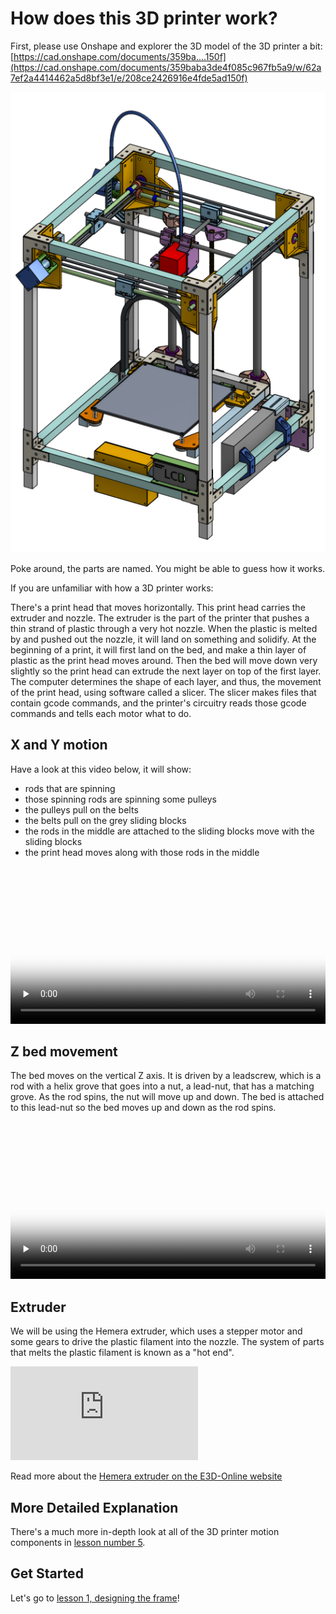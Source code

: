# How does this 3D printer work?

First, please use Onshape and explorer the 3D model of the 3D printer a bit: [https://cad.onshape.com/documents/359ba....150f](https://cad.onshape.com/documents/359baba3de4f085c967fb5a9/w/62a7ef2a4414462a5d8bf3e1/e/208ce2426916e4fde5ad150f)

![](../images/3dmodeloverview.png)

Poke around, the parts are named. You might be able to guess how it works.

If you are unfamiliar with how a 3D printer works:

There's a print head that moves horizontally. This print head carries the extruder and nozzle. The extruder is the part of the printer that pushes a thin strand of plastic through a very hot nozzle. When the plastic is melted by and pushed out the nozzle, it will land on something and solidify. At the beginning of a print, it will first land on the bed, and make a thin layer of plastic as the print head moves around. Then the bed will move down very slightly so the print head can extrude the next layer on top of the first layer. The computer determines the shape of each layer, and thus, the movement of the print head, using software called a slicer. The slicer makes files that contain gcode commands, and the printer's circuitry reads those gcode commands and tells each motor what to do.

## X and Y motion

Have a look at this video below, it will show:

 * rods that are spinning
 * those spinning rods are spinning some pulleys
 * the pulleys pull on the belts
 * the belts pull on the grey sliding blocks
 * the rods in the middle are attached to the sliding blocks move with the sliding blocks
 * the print head moves along with those rods in the middle

<video controls="controls" loop="loop" preload="none" id="vid_0" poster="../images/filmanimation.gif" style="width: 100%;"><source src="../videos/hephaestuscircles.mp4" type="video/mp4"><a href="../videos/hephaestuscircles.mp4"><img src="../images/filmanimation.gif" width="100%"></a></video>

## Z bed movement

The bed moves on the vertical Z axis. It is driven by a leadscrew, which is a rod with a helix grove that goes into a nut, a lead-nut, that has a matching grove. As the rod spins, the nut will move up and down. The bed is attached to this lead-nut so the bed moves up and down as the rod spins.

<video controls="controls" loop="loop" preload="none" id="vid_0" poster="../images/filmanimation.gif" style="width: 100%;"><source src="../videos/zleadscrew.mp4" type="video/mp4"><a href="../videos/zleadscrew.mp4"><img src="../images/filmanimation.gif" width="100%"></a></video>

## Extruder

We will be using the Hemera extruder, which uses a stepper motor and some gears to drive the plastic filament into the nozzle. The system of parts that melts the plastic filament is known as a "hot end".

<div class="youtube_container"><iframe src="https://www.youtube.com/embed/yV4bd_d5FAI" frameborder="0" allowfullscreen=""></iframe></div>

Read more about the [Hemera extruder on the E3D-Online website](https://e3d-online.com/e3d-hemera-feature)

## More Detailed Explanation

There's a much more in-depth look at all of the 3D printer motion components in [lesson number 5](lesson5).

## Get Started

Let's go to [lesson 1, designing the frame](lesson1)!
